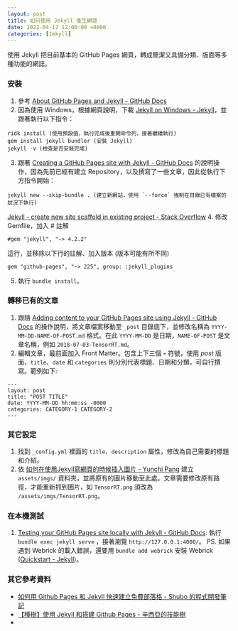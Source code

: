 ```yaml
---
layout: post
title: 如何使用 Jekyll 產生網誌
date: 2022-04-17 12:00:00 +0800
categories: [Jekyll]
---
```


使用 Jekyll 把目前基本的 GitHub Pages 網頁，轉成簡潔又具備分類、版面等多種功能的網誌。

### 安裝

1. 參考 [About GitHub Pages and Jekyll - GitHub Docs](https://docs.github.com/en/pages/setting-up-a-github-pages-site-with-jekyll/about-github-pages-and-jekyll)
2. 因為使用 Windows，根據網頁說明，下載 [Jekyll on Windows - Jekyll](https://jekyllrb.com/docs/installation/windows/)，並跟著執行以下指令：
```
ridk install (使用預設值，執行完成後重開命令列，接著繼續執行)
gem install jekyll bundler (安裝 Jekyll)
jekyll -v (檢查是否安裝完成)
```
3. 跟著 [Creating a GitHub Pages site with Jekyll - GitHub Docs](https://docs.github.com/en/pages/setting-up-a-github-pages-site-with-jekyll/creating-a-github-pages-site-with-jekyll) 的說明操作，因為先前已經有建立 Repository，以及撰寫了一些文章，因此從執行下方指令開始：
```
jekyll new --skip-bundle . (建立新網站，使用 `--force` 強制在目錄已有檔案的狀況下執行)
```
[Jekyll - create new site scaffold in existing project - Stack Overflow](https://stackoverflow.com/questions/31634304/jekyll-create-new-site-scaffold-in-existing-project)
4. 修改 Gemfile，加入 # 註解 
```
#gem "jekyll", "~> 4.2.2"
```
這行，並移除以下行的註解、加入版本 (版本可能有所不同)
```
gem "github-pages", "~> 225", group: :jekyll_plugins 
```
5. 執行 `bundle install`。

### 轉移已有的文章

1. 跟隨 [Adding content to your GitHub Pages site using Jekyll - GitHub Docs](https://docs.github.com/en/pages/setting-up-a-github-pages-site-with-jekyll/adding-content-to-your-github-pages-site-using-jekyll) 的操作說明，將文章檔案移動至 `_post` 目錄底下，並修改名稱為 `YYYY-MM-DD-NAME-OF-POST.md` 格式。在此 `YYYY-MM-DD` 是日期，`NAME-OF-POST` 是文章名稱，例如 `2018-07-03-TensorRT.md`。
2. 編輯文章，最前面加入 Front Matter。包含上下三個 **-** 符號，使用 *post* 版面，`title`、`date` 和 `categories` 則分別代表標題、日期和分類，可自行撰寫。範例如下:
```
---
layout: post
title: "POST TITLE"
date: YYYY-MM-DD hh:mm:ss -0000
categories: CATEGORY-1 CATEGORY-2
---
```

### 其它設定

1. 找到 `_config.yml` 裡面的 `title`、`description` 屬性，修改為自己需要的標題和介紹。
2. 依 [如何在使用Jekyll寫網頁的時候插入圖片 - Yunchi Pang](https://yunchipang.github.io/how-to-insert-images-in-posts.html) 建立 `assets/imgs/` 資料夾，並將原有的圖片移動至此處。文章需要修改原有路徑，才能重新抓到圖片，如 `TensorRT.png`  須改為 `/assets/imgs/TensorRT.png`。

### 在本機測試

1. [Testing your GitHub Pages site locally with Jekyll - GitHub Docs](https://docs.github.com/en/pages/setting-up-a-github-pages-site-with-jekyll/testing-your-github-pages-site-locally-with-jekyll): 執行 `bundle exec jekyll serve` ，接著瀏覽 `http://127.0.0.1:4000/`。
PS. 如果遇到 Webrick 的載入錯誤，還要用 `bundle add webrick` 安裝 Webrick ([Quickstart - Jekyll](https://jekyllrb.com/docs/))。

### 其它參考資料

- [如何用 Github Pages 和 Jekyll 快速建立免費部落格 - Shubo 的程式開發筆記](https://shubo.io/jekyll-github-page-blog/)
- [【種樹】使用 Jekyll 和搭建 Github Pages - 辛西亞的技能樹](https://cynthiachuang.github.io/Setting-Up-a-GitHub-Pages-Site-with-Jekyll/)
- [](https://arlenfuture.github.io/blog/2021/05/18/create-blog-with-jekyll-in-github-pages/)